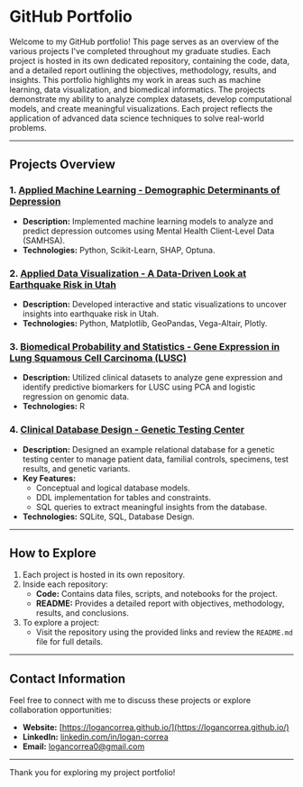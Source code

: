 # GitHub Portfolio

Welcome to my GitHub portfolio! This page serves as an overview of the various projects I've completed throughout my graduate studies. Each project is hosted in its own dedicated repository, containing the code, data, and a detailed report outlining the objectives, methodology, results, and insights. This portfolio highlights my work in areas such as machine learning, data visualization, and biomedical informatics. The projects demonstrate my ability to analyze complex datasets, develop computational models, and create meaningful visualizations. Each project reflects the application of advanced data science techniques to solve real-world problems.

---

## Projects Overview

### 1. [Applied Machine Learning - Demographic Determinants of Depression](https://github.com/logancorrea/Demographic-Determinants-of-Depression)
   - **Description:** Implemented machine learning models to analyze and predict depression outcomes using Mental Health Client-Level Data (SAMHSA).
   - **Technologies:** Python, Scikit-Learn, SHAP, Optuna.

### 2. [Applied Data Visualization - A Data-Driven Look at Earthquake Risk in Utah](https://github.com/logancorrea/Earthquake-Risk-in-Utah)
   - **Description:** Developed interactive and static visualizations to uncover insights into earthquake risk in Utah.
   - **Technologies:** Python, Matplotlib, GeoPandas, Vega-Altair, Plotly.

### 3. [Biomedical Probability and Statistics - Gene Expression in Lung Squamous Cell Carcinoma (LUSC)](https://github.com/logancorrea/LUSC-Gene-Expression)
   - **Description:** Utilized clinical datasets to analyze gene expression and identify predictive biomarkers for LUSC using PCA and logistic regression on genomic data.
   - **Technologies:** R

### 4. [Clinical Database Design - Genetic Testing Center](https://github.com/logancorrea/Clinical-Database-Design)
   - **Description:** Designed an example relational database for a genetic testing center to manage patient data, familial controls, specimens, test results, and genetic variants.
   - **Key Features:**
     - Conceptual and logical database models.
     - DDL implementation for tables and constraints.
     - SQL queries to extract meaningful insights from the database.
   - **Technologies:** SQLite, SQL, Database Design.

---

## How to Explore

1. Each project is hosted in its own repository.
2. Inside each repository:
   - **Code:** Contains data files, scripts, and notebooks for the project.
   - **README:** Provides a detailed report with objectives, methodology, results, and conclusions.
3. To explore a project:
   - Visit the repository using the provided links and review the `README.md` file for full details.

---

## Contact Information

Feel free to connect with me to discuss these projects or explore collaboration opportunities:

- **Website:** [https://logancorrea.github.io/](https://logancorrea.github.io/)
- **LinkedIn:** [linkedin.com/in/logan-correa](https://www.linkedin.com/in/logan-correa/)
- **Email:** [logancorrea0@gmail.com](mailto:logancorrea0@gmail.com)

---

Thank you for exploring my project portfolio!
